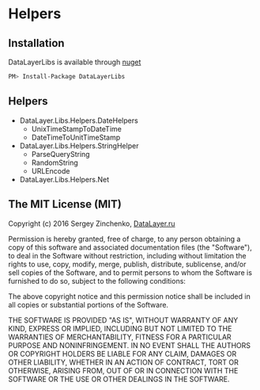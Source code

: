 Helpers
=======

Installation
------------
DataLayerLibs is available through [nuget](https://www.nuget.org)

```sh
PM> Install-Package DataLayerLibs
```

Helpers
-------
  - DataLayer.Libs.Helpers.DateHelpers
    - UnixTimeStampToDateTime
	- DateTimeToUnitTimeStamp
  - DataLayer.Libs.Helpers.StringHelper
    - ParseQueryString
	- RandomString
	- URLEncode
  - DataLayer.Libs.Helpers.Net

  
The MIT License (MIT)
---------------------

Copyright (c) 2016 Sergey Zinchenko, [DataLayer.ru](http://datalayer.ru/)

Permission is hereby granted, free of charge, to any person obtaining a copy
of this software and associated documentation files (the "Software"), to deal
in the Software without restriction, including without limitation the rights
to use, copy, modify, merge, publish, distribute, sublicense, and/or sell
copies of the Software, and to permit persons to whom the Software is
furnished to do so, subject to the following conditions:

The above copyright notice and this permission notice shall be included in all
copies or substantial portions of the Software.

THE SOFTWARE IS PROVIDED "AS IS", WITHOUT WARRANTY OF ANY KIND, EXPRESS OR
IMPLIED, INCLUDING BUT NOT LIMITED TO THE WARRANTIES OF MERCHANTABILITY,
FITNESS FOR A PARTICULAR PURPOSE AND NONINFRINGEMENT. IN NO EVENT SHALL THE
AUTHORS OR COPYRIGHT HOLDERS BE LIABLE FOR ANY CLAIM, DAMAGES OR OTHER
LIABILITY, WHETHER IN AN ACTION OF CONTRACT, TORT OR OTHERWISE, ARISING FROM,
OUT OF OR IN CONNECTION WITH THE SOFTWARE OR THE USE OR OTHER DEALINGS IN THE
SOFTWARE.